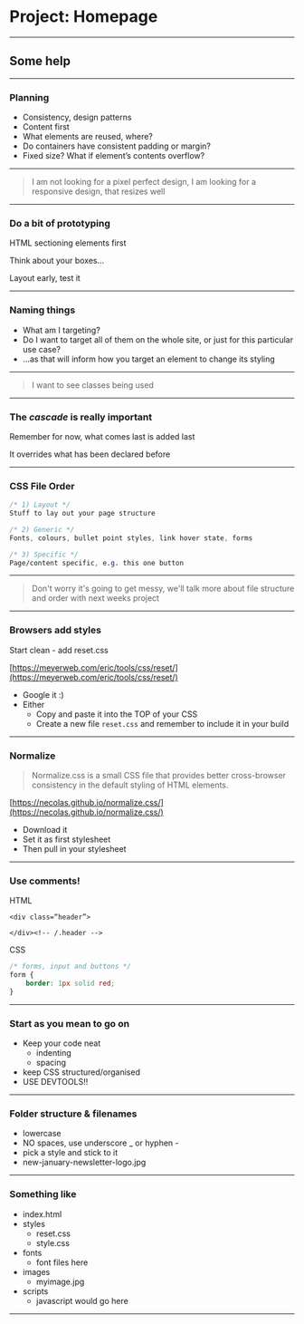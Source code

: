 # Project: Homepage

---

## Some help

---

### Planning

- Consistency, design patterns
- Content first
- What elements are reused, where?
- Do containers have consistent padding or margin?
- Fixed size? What if element’s contents overflow?

---

> I am not looking for a pixel perfect design, I am looking for a responsive design, that resizes well

---

### Do a bit of prototyping

HTML sectioning elements first

Think about your boxes…

Layout early, test it

---

### Naming things

- What am I targeting?
- Do I want to target all of them on the whole site, or just for this particular use case?
- ...as that will inform how you target an element to change its styling

---

> I want to see classes being used

---

### The *cascade* is really important

Remember for now, what comes last is added last

It overrides what has been declared before

---

### CSS File Order

```css
/* 1) Layout */
Stuff to lay out your page structure

/* 2) Generic */
Fonts, colours, bullet point styles, link hover state, forms

/* 3) Specific */
Page/content specific, e.g. this one button
```
---

> Don't worry it's going to get messy, we'll talk more about file structure and order with next weeks project

---

### Browsers add styles

Start clean - add reset.css

[https://meyerweb.com/eric/tools/css/reset/](https://meyerweb.com/eric/tools/css/reset/)

- Google it :)
- Either
	- Copy and paste it into the TOP of your CSS
	- Create a new file `reset.css` and remember to include it in your build

---

### Normalize

> Normalize.css is a small CSS file that provides better cross-browser consistency in the default styling of HTML elements.

[https://necolas.github.io/normalize.css/](https://necolas.github.io/normalize.css/)

- Download it
- Set it as first stylesheet
- Then pull in your stylesheet

---

### Use comments!

HTML
```
<div class=“header”>

</div><!-- /.header -->
```

CSS
```css
/* forms, input and buttons */
form {
	border: 1px solid red;
}
```

---

### Start as you mean to go on

- Keep your code neat
	- indenting
	- spacing
- keep CSS structured/organised
- USE DEVTOOLS!!

---

### Folder structure & filenames

- lowercase
- NO spaces, use underscore _ or hyphen -
- pick a style and stick to it
- new-january-newsletter-logo.jpg

---

### Something like

- index.html
- styles
	- reset.css
	- style.css
- fonts
	- font files here
- images
	- myimage.jpg
- scripts
 	- javascript would go here

---


